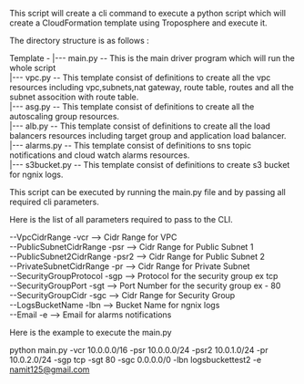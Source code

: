 This script will create a cli command to execute a python script which will create a CloudFormation template
using Troposphere and execute it.

The directory structure is as follows :

Template -
|--- main.py -- This is the main driver program which will run the whole script<br />
|--- vpc.py  -- This template consist of definitions to create all the vpc resources including vpc,subnets,nat gateway, route table, routes and all the subnet assocition with route table.<br />
|--- asg.py  -- This template consist of definitions to create all the autoscaling group resources.<br />
|--- alb.py  -- This template consist of definitions to create all the load balancers resources including target group and application load balancer.<br />
|--- alarms.py -- This template consist of definitions to sns topic notifications and cloud watch alarms resources.<br />
|--- s3bucket.py -- This template consist of definitions to create s3 bucket for ngnix logs.<br />

This script can be executed by running the main.py file and by passing all required cli parameters.

Here is the list of all parameters required to pass to the CLI.

--VpcCidrRange            -vcr          --> Cidr Range for VPC<br />
--PublicSubnetCidrRange   -psr          --> Cidr Range for Public Subnet 1<br />
--PublicSubnet2CidrRange  -psr2         --> Cidr Range for Public Subnet 2<br />
--PrivateSubnetCidrRange  -pr           --> Cidr Range for Private Subnet<br />
--SecurityGroupProtocol   -sgp          --> Protocol for the security group ex tcp<br />
--SecurityGroupPort       -sgt          --> Port Number for the security group ex - 80<br />
--SecurityGroupCidr       -sgc          --> Cidr Range for Security Group<br />
--LogsBucketName          -lbn          --> Bucket Name for ngnix logs<br />
--Email                   -e            --> Email for alarms notifications<br />

Here is the example to execute the main.py

python main.py -vcr 10.0.0.0/16 -psr 10.0.0.0/24 -psr2 10.0.1.0/24 -pr 10.0.2.0/24 -sgp tcp -sgt 80 -sgc 0.0.0.0/0 -lbn logsbuckettest2 -e namit125@gmail.com
